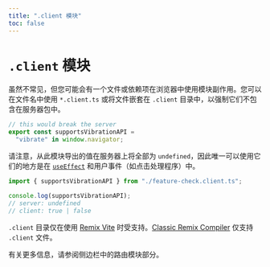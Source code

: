 ```yaml
---
title: ".client 模块"
toc: false
---
```


# `.client` 模块

虽然不常见，但您可能会有一个文件或依赖项在浏览器中使用模块副作用。您可以在文件名中使用 `*.client.ts` 或将文件嵌套在 `.client` 目录中，以强制它们不包含在服务器包中。

```ts filename=feature-check.client.ts
// this would break the server
export const supportsVibrationAPI =
  "vibrate" in window.navigator;
```

请注意，从此模块导出的值在服务器上将全部为 `undefined`，因此唯一可以使用它们的地方是在 [`useEffect`][use_effect] 和用户事件（如点击处理程序）中。

```ts
import { supportsVibrationAPI } from "./feature-check.client.ts";

console.log(supportsVibrationAPI);
// server: undefined
// client: true | false
```

<docs-warning>`.client` 目录仅在使用 [Remix Vite][remix-vite] 时受支持。[Classic Remix Compiler][classic-remix-compiler] 仅支持 `.client` 文件。</docs-warning>

有关更多信息，请参阅侧边栏中的路由模块部分。

[use_effect]: https://react.dev/reference/react/useEffect
[classic-remix-compiler]: ../guides/vite#classic-remix-compiler-vs-remix-vite
[remix-vite]: ../guides/vite